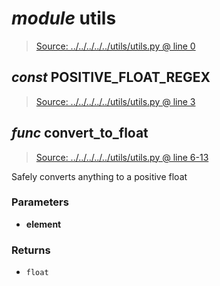 # *module* **utils**

> [Source: ../../../../../utils/utils.py @ line 0](../../../../../utils/utils.py#L0)

## *const* **POSITIVE_FLOAT_REGEX**

> [Source: ../../../../../utils/utils.py @ line 3](../../../../../utils/utils.py#L3)

## *func* **convert_to_float**

> [Source: ../../../../../utils/utils.py @ line 6-13](../../../../../utils/utils.py#L6-L13)

Safely converts anything to a positive float

### Parameters

- **element**


### Returns

- `float`
